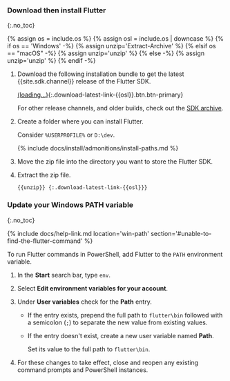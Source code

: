 ### Download then install Flutter
{:.no_toc}

{% assign os = include.os %}
{% assign osl = include.os | downcase %}
{% if os == 'Windows' -%}
   {% assign unzip='Extract-Archive' %}
{% elsif os == "macOS" -%}
   {% assign unzip='unzip' %}
{% else -%}
   {% assign unzip='unzip' %}
{% endif -%}

1. Download the following installation bundle to get the latest
   {{site.sdk.channel}} release of the Flutter SDK.

   [(loading...)](#){:.download-latest-link-{{osl}}.btn.btn-primary}

   For other release channels, and older builds,
   check out the [SDK archive][].

1. Create a folder where you can install Flutter.

   Consider `%USERPROFILE%` or `D:\dev`.

   {% include docs/install/admonitions/install-paths.md %}

1. Move the zip file into the directory you want to store the Flutter SDK.

1. Extract the zip file.

   ```terminal
   {{unzip}} {:.download-latest-link-{{osl}}}
   ```

[SDK archive]: {{site.url}}/release/archive

### Update your Windows PATH variable
{:.no_toc}

{% include docs/help-link.md location='win-path' section='#unable-to-find-the-flutter-command' %}

To run Flutter commands in PowerShell,
add Flutter to the `PATH` environment variable.

1. In the **Start** search bar, type `env`.

1. Select **Edit environment variables for your account**.

1. Under **User variables** check for the **Path** entry.

   * If the entry exists, prepend the full path to `flutter\bin`
     followed with a semicolon (`;`) to separate the new value from
     existing values.

   * If the entry doesn't exist,
     create a new user variable named **Path**.

     Set its value to the full path to `flutter\bin`.

1. For these changes to take effect,
   close and reopen any existing command prompts and PowerShell instances.
